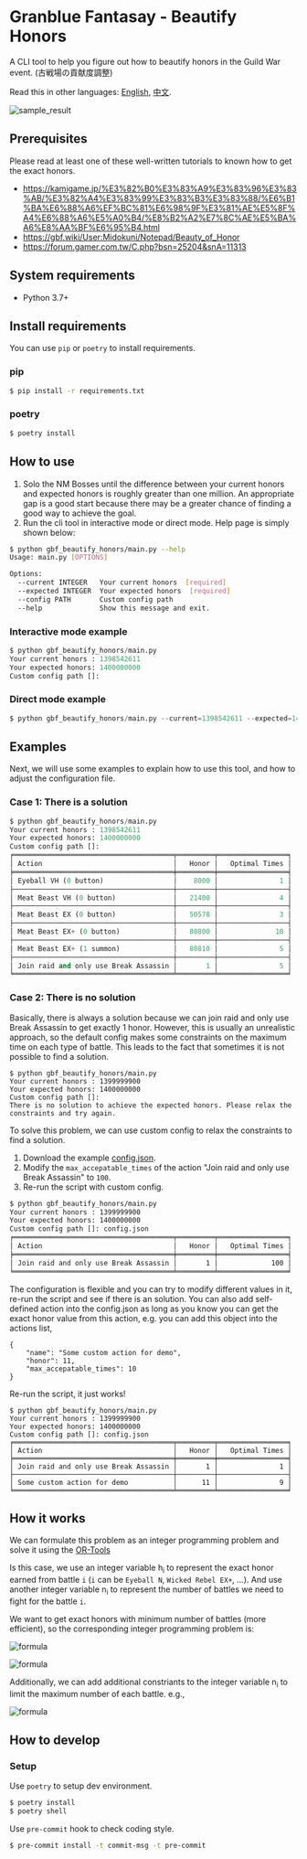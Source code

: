 # Granblue Fantasay - Beautify Honors
A CLI tool to help you figure out how to beautify honors in the Guild War event. (古戦場の貢献度調整)

Read this in other languages: [English](README.md), [中文](README.zh-tw.md).


![sample_result](assets/sample_result.png)

## Prerequisites
Please read at least one of these well-written tutorials to known how to get the exact honors.
- https://kamigame.jp/%E3%82%B0%E3%83%A9%E3%83%96%E3%83%AB/%E3%82%A4%E3%83%99%E3%83%B3%E3%83%88/%E6%B1%BA%E6%88%A6%EF%BC%81%E6%98%9F%E3%81%AE%E5%8F%A4%E6%88%A6%E5%A0%B4/%E8%B2%A2%E7%8C%AE%E5%BA%A6%E8%AA%BF%E6%95%B4.html
- https://gbf.wiki/User:Midokuni/Notepad/Beauty_of_Honor
- https://forum.gamer.com.tw/C.php?bsn=25204&snA=11313


## System requirements
- Python 3.7+


## Install requirements
You can use `pip` or `poetry` to install requirements.

### pip
```sh
$ pip install -r requirements.txt
```

### poetry
```sh
$ poetry install
```

## How to use

1. Solo the NM Bosses until the difference between your current honors and expected honors is roughly greater than one million. An appropriate gap is a good start because there may be a greater chance of finding a good way to achieve the goal.
2. Run the cli tool in interactive mode or direct mode. Help page is simply shown below:

```sh
$ python gbf_beautify_honors/main.py --help
Usage: main.py [OPTIONS]

Options:
  --current INTEGER   Your current honors  [required]
  --expected INTEGER  Your expected honors  [required]
  --config PATH       Custom config path
  --help              Show this message and exit.
```

### Interactive mode example
```python
$ python gbf_beautify_honors/main.py
Your current honors : 1398542611
Your expected honors: 1400000000
Custom config path []:
```

### Direct mode example
```python
$ python gbf_beautify_honors/main.py --current=1398542611 --expected=1400000000
```


## Examples
Next, we will use some examples to explain how to use this tool, and how to adjust the configuration file.

### Case 1: There is a solution
```python
$ python gbf_beautify_honors/main.py
Your current honors : 1398542611
Your expected honors: 1400000000
Custom config path []:
╒═══════════════════════════════════════╤═════════╤═════════════════╕
│ Action                                │   Honor │   Optimal Times │
╞═══════════════════════════════════════╪═════════╪═════════════════╡
│ Eyeball VH (0 button)                 │    8000 │               1 │
├───────────────────────────────────────┼─────────┼─────────────────┤
│ Meat Beast VH (0 button)              │   21400 │               4 │
├───────────────────────────────────────┼─────────┼─────────────────┤
│ Meat Beast EX (0 button)              │   50578 │               3 │
├───────────────────────────────────────┼─────────┼─────────────────┤
│ Meat Beast EX+ (0 button)             │   80800 │              10 │
├───────────────────────────────────────┼─────────┼─────────────────┤
│ Meat Beast EX+ (1 summon)             │   80810 │               5 │
├───────────────────────────────────────┼─────────┼─────────────────┤
│ Join raid and only use Break Assassin │       1 │               5 │
╘═══════════════════════════════════════╧═════════╧═════════════════╛
```

### Case 2: There is no solution
Basically, there is always a solution because we can join raid and only use Break Assassin to get exactly 1 honor.
However, this is usually an unrealistic approach, so the default config makes some constraints on the maximum time on each type of battle. This leads to the fact that sometimes it is not possible to find a solution.
```
$ python gbf_beautify_honors/main.py
Your current honors : 1399999900
Your expected honors: 1400000000
Custom config path []:
There is no solution to achieve the expected honors. Please relax the constraints and try again.
```

To solve this problem, we can use custom config to relax the constraints to find a solution.

1. Download the example [config.json](example_configs/config.json).
2. Modify the `max_accepatable_times` of the action "Join raid and only use Break Assassin" to `100`.
3. Re-run the script with custom config.
```sh
$ python gbf_beautify_honors/main.py
Your current honors : 1399999900
Your expected honors: 1400000000
Custom config path []: config.json
╒═══════════════════════════════════════╤═════════╤═════════════════╕
│ Action                                │   Honor │   Optimal Times │
╞═══════════════════════════════════════╪═════════╪═════════════════╡
│ Join raid and only use Break Assassin │       1 │             100 │
╘═══════════════════════════════════════╧═════════╧═════════════════╛
```

The configuration is flexible and you can try to modify different values in it, re-run the script and see if there is an solution. You can also add self-defined action into the config.json as long as you know you can get the exact honor value from this action, e.g. you can add this object into the actions list,
```
{
    "name": "Some custom action for demo",
    "honor": 11,
    "max_accepatable_times": 10
}
```

Re-run the script, it just works!
```
$ python gbf_beautify_honors/main.py
Your current honors : 1399999900
Your expected honors: 1400000000
Custom config path []: config.json
╒═══════════════════════════════════════╤═════════╤═════════════════╕
│ Action                                │   Honor │   Optimal Times │
╞═══════════════════════════════════════╪═════════╪═════════════════╡
│ Join raid and only use Break Assassin │       1 │               1 │
├───────────────────────────────────────┼─────────┼─────────────────┤
│ Some custom action for demo           │      11 │               9 │
╘═══════════════════════════════════════╧═════════╧═════════════════╛
```



## How it works
We can formulate this problem as an integer programming problem and solve it using the [OR-Tools](https://developers.google.com/optimization)

Is this case, we use an integer variable h<sub>i</sub> to represent the exact honor earned from battle `i` (`i` can be `Eyeball N`, `Wicked Rebel EX+`, ...).
And use another integer variable n<sub>i</sub> to represent the number of battles we need to fight for the battle `i`.

We want to get exact honors with minimum number of battles (more efficient), so the corresponding integer programming problem is:

<!-- Minimize\ \displaystyle\sum_{i} n_i -->
![formula](https://render.githubusercontent.com/render/math?math=Minimize%5C%20%5Cdisplaystyle%5Csum_%7Bi%7D%20n_i)

<!-- Subject\ to\ \displaystyle\sum_{i} h_i\times n_i -->
![formula](https://render.githubusercontent.com/render/math?math=Subject%5C%20to%5C%20%5Cdisplaystyle%5Csum_%7Bi%7D%20h_i%5Ctimes%20n_i%20%3D%20expected%5C_honor)

Additionally, we can add additional constriants to the integer variable n<sub>i</sub> to limit the maximum number of each battle. e.g.,

![formula](https://render.githubusercontent.com/render/math?math=0%3C%3Dn_i%3C%3D10)


## How to develop
### Setup
Use `poetry` to setup dev environment.
```sh
$ poetry install
$ poetry shell
```

Use `pre-commit` hook to check coding style.
```sh
$ pre-commit install -t commit-msg -t pre-commit
```
